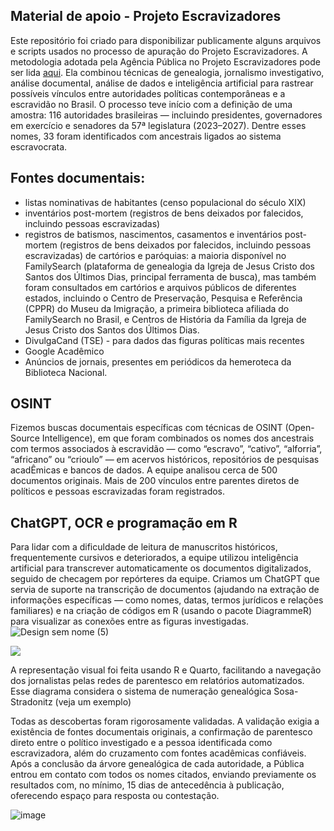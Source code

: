 ## Material de apoio - Projeto Escravizadores
Este repositório foi criado para disponibilizar publicamente alguns arquivos e scripts usados no processo de apuração do Projeto Escravizadores. A metodologia adotada pela Agência Pública no Projeto Escravizadores pode ser lida [aqui](). Ela combinou técnicas de genealogia, jornalismo investigativo, análise documental, análise de dados e inteligência artificial para rastrear possíveis vínculos entre autoridades políticas contemporâneas e a escravidão no Brasil. O processo teve início com a definição de uma amostra: 116 autoridades brasileiras — incluindo presidentes, governadores em exercício e senadores da 57ª legislatura (2023–2027). Dentre esses nomes, 33 foram identificados com ancestrais ligados ao sistema escravocrata.

## Fontes documentais: 
* listas nominativas de habitantes (censo populacional do século XIX)
* inventários post-mortem (registros de bens deixados por falecidos, incluindo pessoas escravizadas)
* registros de batismos, nascimentos, casamentos e inventários post-mortem (registros de bens deixados por falecidos, incluindo pessoas escravizadas) de cartórios e paróquias: a maioria disponível no FamilySearch (plataforma de genealogia da Igreja de Jesus Cristo dos Santos dos Últimos Dias, principal ferramenta de busca), mas também foram consultados em cartórios e arquivos públicos de diferentes estados, incluindo o Centro de Preservação, Pesquisa e Referência (CPPR) do Museu da Imigração, a primeira biblioteca afiliada do FamilySearch no Brasil, e Centros de História da Família da Igreja de Jesus Cristo dos Santos dos Últimos Dias.
* DivulgaCand (TSE) - para dados das figuras políticas mais recentes
* Google Acadêmico
* Anúncios de jornais, presentes em periódicos da hemeroteca da Biblioteca Nacional.


## OSINT 
Fizemos buscas documentais específicas com técnicas de OSINT (Open-Source Intelligence), em que foram combinados os nomes dos ancestrais com termos associados à escravidão — como “escravo”, “cativo”, “alforria”, “africano” ou “crioulo” — em acervos históricos, repositórios de pesquisas acadÊmicas e bancos de dados. A equipe analisou cerca de 500 documentos originais. Mais de 200 vínculos entre parentes diretos de políticos e pessoas escravizadas foram registrados.

## ChatGPT, OCR e programação em R

Para lidar com a dificuldade de leitura de manuscritos históricos, frequentemente cursivos e deteriorados, a equipe utilizou inteligência artificial para transcrever automaticamente os documentos digitalizados, seguido de checagem por repórteres da equipe. Criamos um ChatGPT que servia de suporte na transcrição de documentos (ajudando na extração de informações específicas — como nomes, datas, termos jurídicos e relações familiares) e na criação de códigos em R (usando o pacote DiagrammeR) para visualizar as conexões entre as figuras investigadas. 
![Design sem nome (5)](https://github.com/user-attachments/assets/5874c534-feef-4e63-b58b-6f895d0e4343)

![](https://i0.wp.com/apublica.org/wp-content/uploads/2024/11/2-Como-a-Publica-descobriu-os-descendentes-de-escravocratas.png?w=1400&ssl=1)

A representação visual foi feita usando R e Quarto, facilitando a navegação dos jornalistas pelas redes de parentesco em relatórios automatizados. Esse diagrama considera o sistema de numeração genealógica Sosa-Stradonitz (veja um exemplo)

Todas as descobertas foram rigorosamente validadas. A validação exigia a existência de fontes documentais originais, a confirmação de parentesco direto entre o político investigado e a pessoa identificada como escravizadora, além do cruzamento com fontes acadêmicas confiáveis. Após a conclusão da árvore genealógica de cada autoridade, a Pública entrou em contato com todos os nomes citados, enviando previamente os resultados com, no mínimo, 15 dias de antecedência à publicação, oferecendo espaço para resposta ou contestação.




  
![image](https://github.com/user-attachments/assets/8b3ba7fa-0c61-4ee3-ad61-fc59c0b5151e)
